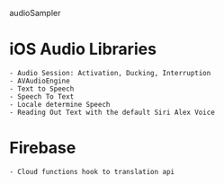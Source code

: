 audioSampler

# iOS Audio Libraries

    - Audio Session: Activation, Ducking, Interruption
    - AVAudioEngine
    - Text to Speech
    - Speech To Text
    - Locale determine Speech
    - Reading Out Text with the default Siri Alex Voice

# Firebase
    - Cloud functions hook to translation api 
